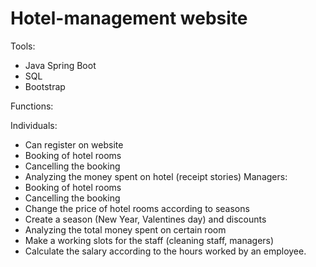 # Hotel-management website

Tools:
  * Java Spring Boot
  * SQL
  * Bootstrap

Functions:

Individuals:
 * Can register on website
 * Booking of hotel rooms
 * Cancelling the booking
 * Analyzing the money spent on hotel (receipt stories)
Managers:
 * Booking of hotel rooms
 * Cancelling the booking
 * Change the price of hotel rooms according to seasons
 * Create a season (New Year, Valentines day) and discounts
 * Analyzing the total money spent on certain room
 * Make a working slots for the staff (cleaning staff, managers)
 * Calculate the salary according to the hours worked by an employee.
